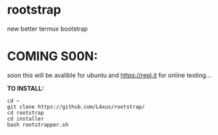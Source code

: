 # rootstrap
new better termux bootstrap

# COMING S00N:

soon this will be avalible for ubuntu and https://repl.it for online testing...


**TO INSTALL:**

```
cd ~
git clone https://github.com/L4xus/rootstrap/
cd rootstrap
cd installer
bash rootstrapper.sh
```
